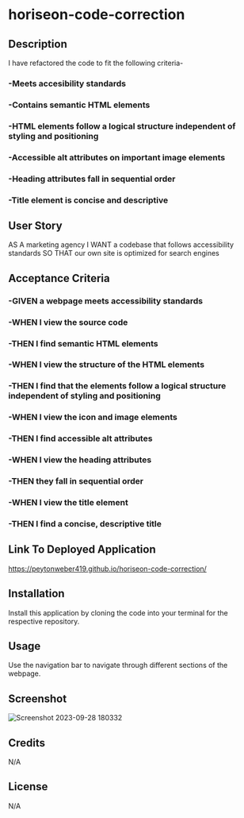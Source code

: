 # horiseon-code-correction

## Description
I have refactored the code to fit the following criteria-
### -Meets accesibility standards
### -Contains semantic HTML elements
### -HTML elements follow a logical structure independent of styling and positioning
### -Accessible alt attributes on important image elements
### -Heading attributes fall in sequential order
### -Title element is concise and descriptive
 
## User Story
AS A marketing agency
I WANT a codebase that follows accessibility standards
SO THAT our own site is optimized for search engines

## Acceptance Criteria
### -GIVEN a webpage meets accessibility standards
### -WHEN I view the source code
### -THEN I find semantic HTML elements
### -WHEN I view the structure of the HTML elements
### -THEN I find that the elements follow a logical structure independent of styling and positioning
### -WHEN I view the icon and image elements
### -THEN I find accessible alt attributes
### -WHEN I view the heading attributes
### -THEN they fall in sequential order
### -WHEN I view the title element
### -THEN I find a concise, descriptive title

## Link To Deployed Application
https://peytonweber419.github.io/horiseon-code-correction/

## Installation
Install this application by cloning the code into your terminal for the respective repository.

## Usage
Use the navigation bar to navigate through different sections of the webpage.

## Screenshot
![Screenshot 2023-09-28 180332](https://github.com/peytonweber419/horiseon-code-correction/assets/144742645/f10a1863-e4f9-477b-9ccd-0f89cd68e272)

## Credits
N/A

## License
N/A

